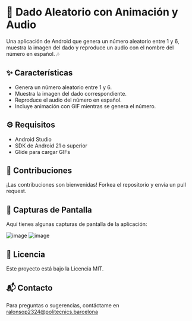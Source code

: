 # 🎲 Dado Aleatorio con Animación y Audio

Una aplicación de Android que genera un número aleatorio entre 1 y 6, muestra la imagen del dado y reproduce un audio con el nombre del número en español. 🎶

## ✨ Características

- Genera un número aleatorio entre 1 y 6.
- Muestra la imagen del dado correspondiente.
- Reproduce el audio del número en español.
- Incluye animación con GIF mientras se genera el número.

## ⚙️ Requisitos

- Android Studio
- SDK de Android 21 o superior
- Glide para cargar GIFs

## 🤝 Contribuciones

¡Las contribuciones son bienvenidas! Forkea el repositorio y envía un pull request.

## 📸 Capturas de Pantalla

Aquí tienes algunas capturas de pantalla de la aplicación:

![image](https://github.com/user-attachments/assets/5765702a-3040-4c8e-9cc3-4e610604442e)
![image](https://github.com/user-attachments/assets/d9bc03d5-23c6-4f0d-941c-40e310bffa3f)



## 📜 Licencia

Este proyecto está bajo la Licencia MIT.

## 📬 Contacto

Para preguntas o sugerencias, contáctame en ralonsop2324@politecnics.barcelona
